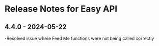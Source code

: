 # Release Notes for Easy API

## 4.4.0 - 2024-05-22

-Resolved issue where Feed Me functions were not being called correctly